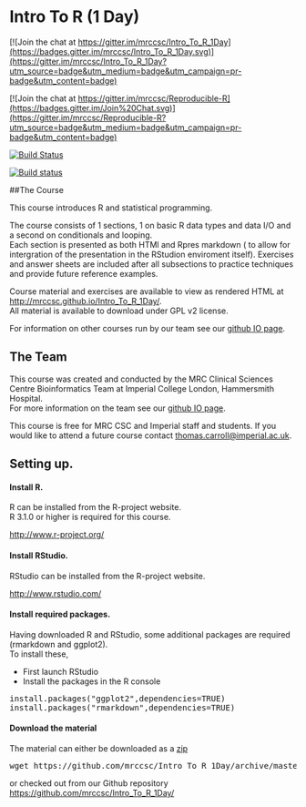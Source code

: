 # Intro To R (1 Day) 

[![Join the chat at https://gitter.im/mrccsc/Intro_To_R_1Day](https://badges.gitter.im/mrccsc/Intro_To_R_1Day.svg)](https://gitter.im/mrccsc/Intro_To_R_1Day?utm_source=badge&utm_medium=badge&utm_campaign=pr-badge&utm_content=badge)

[![Join the chat at https://gitter.im/mrccsc/Reproducible-R](https://badges.gitter.im/Join%20Chat.svg)](https://gitter.im/mrccsc/Reproducible-R?utm_source=badge&utm_medium=badge&utm_campaign=pr-badge&utm_content=badge)

[![Build Status](https://travis-ci.org/mrccsc/Intro_To_R_1Day.svg?branch=master)](https://travis-ci.org/mrccsc/Intro_To_R_1Day)

[![Build status](https://ci.appveyor.com/api/projects/status/9pwvbfmilu8nq3bq?svg=true)](https://ci.appveyor.com/project/ThomasCarroll/intro-to-r-1day-tq3fi)


##The Course

This course introduces R and statistical programming.

The course consists of 1 sections, 1 on basic R data types and data I/O and a second on conditionals and looping.  
Each section is presented as both HTMl and Rpres markdown ( to allow for intergration of the presentation in the RStudion enviroment itself).  Exercises and answer sheets are included after all subsections to practice techniques and provide future reference examples. 

Course material and exercises are available to view as rendered HTML at http://mrccsc.github.io/Intro_To_R_1Day/.  
All material is available to download under GPL v2 license.

For  information on other courses run by our team see our [github IO page](http://mrccsc.github.io/training/).


## The Team
This course was created and conducted by the MRC Clinical Sciences Centre Bioinformatics Team at Imperial College London, Hammersmith Hospital.  
For more information on the team see our [github IO page](http://mrccsc.github.io/).


This course is free for MRC CSC and Imperial staff and students. If you would like to attend a future course contact thomas.carroll@imperial.ac.uk.

## Setting up.


#### Install R.

R can be installed from the R-project website.  
R 3.1.0 or higher is required for this course.

http://www.r-project.org/

#### Install RStudio.

RStudio can be installed from the R-project website. 

http://www.rstudio.com/

#### Install required packages.

Having downloaded R and RStudio, some additional packages are required (rmarkdown and ggplot2).  
To install these,
* First launch RStudio
* Install the packages in the R console
<pre>
install.packages("ggplot2",dependencies=TRUE)
install.packages("rmarkdown",dependencies=TRUE)
</pre>

#### Download the material
The material can either be downloaded as a [zip](https://github.com/mrccsc/Intro_To_R_1Day/archive/master.zip)
<pre>
wget https://github.com/mrccsc/Intro_To_R_1Day/archive/master.zip ./
</pre>
or checked out from our Github repository
https://github.com/mrccsc/Intro_To_R_1Day/

